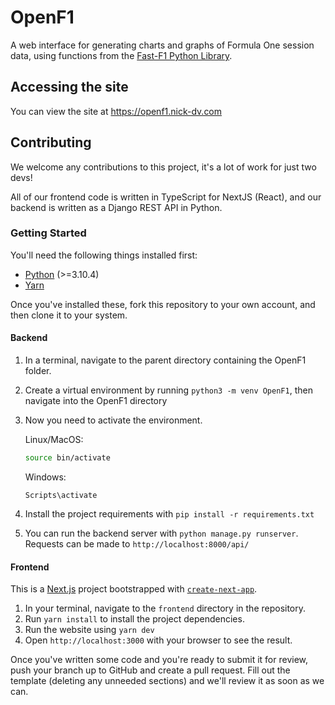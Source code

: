 # OpenF1

A web interface for generating charts and graphs of Formula One session data, using functions from the [Fast-F1 Python Library](https://github.com/theOehrly/Fast-F1).

## Accessing the site

You can view the site at https://openf1.nick-dv.com

## Contributing

We welcome any contributions to this project, it's a lot of work for just two devs!

All of our frontend code is written in TypeScript for NextJS (React), and our backend is written as a Django REST API in Python.

### Getting Started

You'll need the following things installed first:
- [Python](https://www.python.org/downloads/) (>=3.10.4)
- [Yarn](https://classic.yarnpkg.com/lang/en/docs/install/#debian-stable)

Once you've installed these, fork this repository to your own account, and then clone it to your system.

#### Backend

1. In a terminal, navigate to the parent directory containing the OpenF1 folder.
2. Create a virtual environment by running `python3 -m venv OpenF1`, then navigate into the OpenF1 directory
3. Now you need to activate the environment.

    Linux/MacOS:
    ```bash
    source bin/activate
    ```

    Windows:
    ```
    Scripts\activate
    ```
4. Install the project requirements with `pip install -r requirements.txt`
5. You can run the backend server with `python manage.py runserver`. Requests can be made to `http://localhost:8000/api/`

#### Frontend

This is a [Next.js](https://nextjs.org/) project bootstrapped with [`create-next-app`](https://github.com/vercel/next.js/tree/canary/packages/create-next-app).

1. In your terminal, navigate to the `frontend` directory in the repository.
2. Run `yarn install` to install the project dependencies.
3. Run the website using `yarn dev`
4. Open `http://localhost:3000` with your browser to see the result.


Once you've written some code and you're ready to submit it for review, push your branch up to GitHub and create a pull request. Fill out the template (deleting any unneeded sections) and we'll review it as soon as we can.
